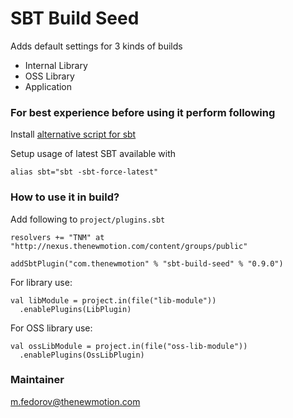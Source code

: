 # SBT Build Seed #

Adds default settings for 3 kinds of builds

- Internal Library 
- OSS Library
- Application


### For best experience before using it perform following ###
Install [alternative script for sbt](https://github.com/paulp/sbt-extras) 

Setup usage of latest SBT available with 

```alias sbt="sbt -sbt-force-latest"``` 


### How to use it in build? ###

Add following to `project/plugins.sbt`
```
resolvers += "TNM" at "http://nexus.thenewmotion.com/content/groups/public"

addSbtPlugin("com.thenewmotion" % "sbt-build-seed" % "0.9.0")
```

For library use:
```
val libModule = project.in(file("lib-module"))
  .enablePlugins(LibPlugin)
```

For OSS library use:
```
val ossLibModule = project.in(file("oss-lib-module"))
  .enablePlugins(OssLibPlugin)
```

### Maintainer ###
m.fedorov@thenewmotion.com
